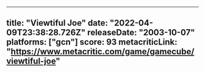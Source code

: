 
---
title: "Viewtiful Joe"
date: "2022-04-09T23:38:28.726Z"
releaseDate: "2003-10-07"
platforms: ["gcn"]
score: 93
metacriticLink: "https://www.metacritic.com/game/gamecube/viewtiful-joe"
---
